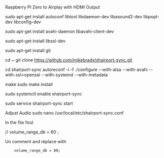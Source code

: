 Raspberry PI Zero to Airplay with HDMI Output

sudo apt-get install autoconf libtool libdaemon-dev libasound2-dev libpopt-dev libconfig-dev

sudo apt-get install avahi-daemon libavahi-client-dev

sudo apt-get install libssl-dev

sudo apt-get install git


cd ~
git clone https://github.com/mikebrady/shairport-sync.git

cd shairport-sync
autoreconf -i -f
./configure --with-alsa --with-avahi --with-ssl=openssl --with-systemd --with-metadata

make
sudo make install

sudo systemctl enable shairport-sync

sudo service shairport-sync start

Adjust Audio
sudo nano /usr/local/etc/shairport-sync.conf

In the file find 

//      volume_range_db = 60 ;

Un comment and replace with 

        volume_range_db = 80;
        
        



